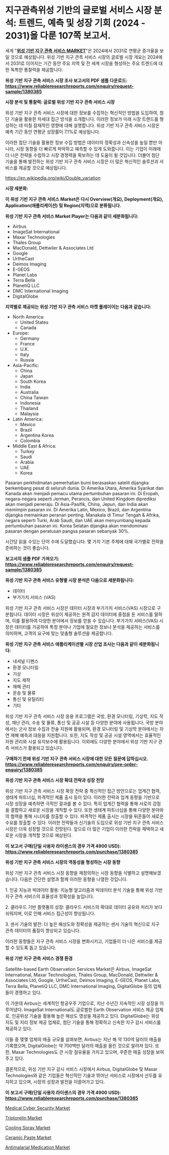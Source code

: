 <p><h1>지구관측위성 기반의 글로벌 서비스 시장 분석: 트렌드, 예측 및 성장 기회 (2024 - 2031)을 다룬 107쪽 보고서.</h1></p><p>세계 "<strong><a href="https://www.reliableresearchreports.com/satellite-based-earth-observation-services-r1380385">위성 기반 지구 관측 서비스 MARKET</a></strong>"은 2024에서 2031로 연평균 증가율을 보일 것으로 예상됩니다. 위성 기반 지구 관측 서비스 시장의 글로벌 시장 개요는 2024에서 2031로 이어지는 기간 동안 주요 지역 및 전 세계 시장을 형성하는 주요 트렌드에 대한 독특한 통찰력을 제공합니다.</p>
<p><strong>위성 기반 지구 관측 서비스 시장 조사 보고서의 PDF 샘플 다운로드: <a href="https://www.reliableresearchreports.com/enquiry/request-sample/1380385">https://www.reliableresearchreports.com/enquiry/request-sample/1380385</a></strong></p>
<p><strong>시장 분석 및 통찰력: 글로벌 위성 기반 지구 관측 서비스 시장</strong></p>
<p><p>위성 기반 지구 관측 서비스 시장에 대한 정보를 수집하는 혁신적인 방법을 도입하여, 첨단 기술을 활용한 차세대 접근 방식을 소개합니다. 이러한 정보가 미래 시장 트렌드를 형성하는 데 미칠 잠재적인 영향에 대해 설명합니다. 위성 기반 지구 관측 서비스 시장은 예측 기간 동안 연평균 성장률이 7.1%로 예상됩니다.</p><p>이러한 첨단 기술을 활용한 정보 수집 방법은 데이터의 정확성과 신속성을 높일 뿐만 아니라, 시장 동향을 더 빠르게 파악하고 예측할 수 있게 도와줍니다. 이는 기업이 미래에 더 나은 전략을 수립하고 시장 경쟁력을 확보하는 데 도움이 될 것입니다. 더불어 첨단 기술을 통해 발전하는 위성 기반 지구 관측 서비스 시장은 더 많은 혁신적인 솔루션과 서비스를 제공할 것으로 예상됩니다.</p></p>
<p><a href="%7CAUTHORITHY_DOMAIN_URL%7C">https://en.wikipedia.org/wiki/Double_variation</a></p>
<p><strong>시장 세분화:</strong></p>
<p><strong>이 위성 기반 지구 관측 서비스 Market은 다시 Overview(개요), Deployment(개요), Application(애플리케이션) 및 Region(지역)으로 분류됩니다.</strong></p>
<p><strong>위성 기반 지구 관측 서비스 Market Player는 다음과 같이 세분화됩니다:</strong></p>
<p><ul><li>Airbus</li><li>ImageSat International</li><li>Maxar Technologies</li><li>Thales Group</li><li>MacDonald, Dettwiler & Associates Ltd</li><li>Google</li><li>UrtheCast</li><li>Deimos Imaging</li><li>E-GEOS</li><li>Planet Labs</li><li>Terra Bella</li><li>PlanetiQ LLC</li><li>DMC International Imaging</li><li>DigitalGlobe</li></ul></p>
<p><strong>지역별로 제공되는 위성 기반 지구 관측 서비스 마켓 플레이어는 다음과 같습니다:</strong></p>
<p><ul>
    <li>
        North America:
        <ul>
            <li>United States</li>
            <li>Canada</li>
        </ul>
    </li>
    <li>
        Europe:
        <ul>
            <li>Germany</li>
            <li>France</li>
            <li>U.K.</li>
            <li>Italy</li>
            <li>Russia</li>
        </ul>
    </li>
    <li>
        Asia-Pacific:
        <ul>
            <li>China</li>
            <li>Japan</li>
            <li>South Korea</li>
            <li>India</li>
            <li>Australia</li>
            <li>China Taiwan</li>
            <li>Indonesia</li>
            <li>Thailand</li>
            <li>Malaysia</li>
        </ul>
    </li>
    <li>
        Latin America:
        <ul>
            <li>Mexico</li>
            <li>Brazil</li>
            <li>Argentina Korea</li>
            <li>Colombia</li>
        </ul>
    </li>
    <li>
        Middle East & Africa:
        <ul>
            <li>Turkey</li>
            <li>Saudi</li>
            <li>Arabia</li>
            <li>UAE</li>
            <li>Korea</li>
        </ul>
    </li>
    </ul></p>
<p><p>Pasaran perkhidmatan pemerhatian bumi berasaskan satelit dijangka berkembang pesat di seluruh dunia. Di Amerika Utara, Amerika Syarikat dan Kanada akan menjadi pemacu utama pertumbuhan pasaran ini. Di Eropah, negara-negara seperti Jerman, Perancis, dan United Kingdom diprediksi akan menjadi peneraju. Di Asia-Pasifik, China, Jepun, dan India akan memimpin pasaran ini. Di Amerika Latin, Mexico, Brazil, dan Argentina dijangka memainkan peranan penting. Manakala di Timur Tengah & Afrika, negara seperti Turki, Arab Saudi, dan UAE akan menyumbang kepada pertumbuhan pasaran ini. Korea Selatan dijangka akan mendominasi pasaran dengan peratusan pangsa pasaran sebanyak 30%.</p><p>시간당 읽을 수있는 단어 수에 도달했습니다. 몇 가지 기본 주제에 대해 국가별로 전략을 준비하는 것이 좋습니다.</p></p>
<p><strong>보고서의 샘플 PDF 가져오기: <a href="https://www.reliableresearchreports.com/enquiry/request-sample/1380385">https://www.reliableresearchreports.com/enquiry/request-sample/1380385</a></strong></p>
<p><strong>위성 기반 지구 관측 서비스 유형별 시장 분석은 다음으로 세분화됩니다:</strong></p>
<p><ul><li>데이터</li><li>부가가치 서비스 (VAS)</li></ul></p>
<p><p>위성 기반 지구 관측 서비스 시장은 데이터 시장과 부가가치 서비스(VAS) 시장으로 구분됩니다. 데이터 시장은 위성이 제공하는 원격 감지 데이터에 중점을 둔 서비스를 말하며, 이를 활용하여 다양한 분야에서 정보를 얻을 수 있습니다. 부가가치 서비스(VAS) 시장은 데이터를 가공하여 특정 분야나 기업에 필요한 정보나 분석을 제공하는 서비스를 의미하며, 고객의 요구에 맞는 맞춤형 솔루션을 제공합니다.</p></p>
<p><strong>위성 기반 지구 관측 서비스 애플리케이션별 시장 산업 조사는 다음과 같이 세분화됩니다:</strong></p>
<p><ul><li>내셔널 디펜스</li><li>환경 모니터링</li><li>기상</li><li>지도 제작</li><li>재해 관리</li><li>운송 및 물류</li><li>통신 및 유틸리티</li><li>기타</li></ul></p>
<p><p>위성 기반 지구 관측 서비스 시장 응용 프로그램은 국방, 환경 모니터링, 기상학, 지도 작성, 재난 관리, 수송 및 물류, 통신 및 공공 시설 등 다양한 분야에 사용됩니다. 국방 분야에서는 군사 정보 수집과 전술 지원에 활용되며, 환경 모니터링 및 기상학 분야에서는 자연 재해 예측과 대응을 지원합니다. 또한, 지도 작성 및 공공 시설 영역에서는 효율적인 자원 관리와 시설 유지보수에 활용됩니다. 이외에도 다양한 분야에서 위성 기반 지구 관측 서비스가 활용되고 있습니다.</p></p>
<p><strong>구매하기 전에 위성 기반 지구 관측 서비스 시장에 대한 모든 질문에 답하십시오. <a href="https://www.reliableresearchreports.com/enquiry/pre-order-enquiry/1380385">https://www.reliableresearchreports.com/enquiry/pre-order-enquiry/1380385</a></strong></p>
<p><strong>위성 기반 지구 관측 서비스 시장 확대 전략과 성장 전망</strong></p>
<p><p>위성 기반 지구 관측 서비스 시장 확장 전략 중 혁신적인 접근 방안으로는 업계간 협력, 생태계 파트너십, 파격적인 제품 출시 등이 있다. 이러한 전략과 업계 동향을 기반으로 시장 성장을 예측하면 극적인 결과를 볼 수 있다. 특히 업계간 협력을 통해 서로의 강점을 결합하고 새로운 시장을 개척할 수 있다. 또한 생태계 파트너십을 통해 다양한 분야와의 협력을 통해 시너지를 창출할 수 있다. 파격적인 제품 출시는 시장을 뒤흔들어 새로운 수요를 창출할 수 있다. 이러한 전략들과 신기술의 도입으로 위성 기반 지구 관측 서비스 시장은 더욱 성장할 것으로 전망된다. 앞으로 더 많은 기업이 이러한 전략을 채택하고 새로운 시장을 개척할 것으로 예상된다.</p></p>
<p><strong>이 보고서 구매(단일 사용자 라이센스의 경우 가격 4900 USD): <a href="https://www.reliableresearchreports.com/purchase/1380385">https://www.reliableresearchreports.com/purchase/1380385</a></strong></p>
<p><strong>위성 기반 지구 관측 서비스 시장의 역동성을 형성하는 시장 동향</strong></p>
<p><p>위성 기반 지구 관측 서비스 시장 동향을 재정의하는 시장 동향을 식별하고 설명해보겠습니다. 다음은 간단한 설명과 함께 이러한 동향을 나열한 것입니다.</p><p>1. 인공 지능과 빅데이터 활용: 지능형 알고리즘과 빅데이터 분석 기술을 통해 위성 기반 지구 관측 서비스의 효율성과 정확성을 높입니다.</p><p>2. 클라우드 기반 플랫폼의 성장: 클라우드 서비스의 확대로 데이터 공유와 처리가 보다 쉬워지며, 이로 인해 서비스 접근성이 향상됩니다.</p><p>3. 센서 기술의 발전: 더 높은 해상도와 정확성을 제공하는 센서 기술의 혁신으로 지구 관측 데이터의 품질이 향상되고 있습니다.</p><p>이러한 동향들은 지구 관측 서비스 시장을 변화시키고, 기업들이 더 나은 서비스를 제공할 수 있도록 돕고 있습니다.</p></p>
<p><strong>위성 기반 지구 관측 서비스 경쟁 환경</strong></p>
<p><p>Satellite-based Earth Observation Services Market은 Airbus, ImageSat International, Maxar Technologies, Thales Group, MacDonald, Dettwiler & Associates Ltd, Google, UrtheCast, Deimos Imaging, E-GEOS, Planet Labs, Terra Bella, PlanetiQ LLC, DMC International Imaging, DigitalGlobe 등의 업체들이 경쟁하고 있다. </p><p>이 가운데 Airbus는 세계적인 항공우주 기업으로, 지난 수년간 지속적인 시장 성장을 이루어냈다. ImageSat International도 글로벌한 Earth Observation 서비스 제공 업체로, 인공위성 기술을 활용해 높은 해상도 영상을 제공하고 있다. DigitalGlobe는 위성 지도 및 지리 정보 제공 업체로, 첨단 기술을 통해 정확하고 신속한 지구 감시 서비스를 제공하고 있다.</p><p>이들 중 몇몇 업체의 매출 규모를 살펴보면, Airbus는 지난 해 약 130억 달러의 매출을 기록했으며, DigitalGlobe는 약 700백만 달러의 매출을 올린 것으로 알려져 있다. 또한, Maxar Technologies도 큰 시장 점유율을 가지고 있으며, 꾸준한 매출 성장을 보여주고 있다.</p><p>결론적으로, 위성 기반 지구 감시 서비스 시장에서 Airbus, DigitalGlobe 및 Maxar Technologies와 같은 기업들은 혁신적인 기술과 뛰어난 서비스로 시장에서 선두를 유지하고 있으며, 시장의 성장과 발전을 이끌어가고 있다.</p></p>
<p><strong>이 보고서 구매(단일 사용자 라이센스의 경우 가격 4900 USD): <a href="https://www.reliableresearchreports.com/purchase/1380385">https://www.reliableresearchreports.com/purchase/1380385</a></strong></p>
<p><p><a href="https://www.linkedin.com/pulse/medical-cyber-security-market-share-size-trends-industry-analysis-wzrvf?trackingId=%2BzYhVSamTsy2RJsM%2B%2FUp3Q%3D%3D">Medical Cyber Security Market</a></p><p><a href="https://github.com/hlspriggs/Market-Research-Report-List-1/blob/main/triptorelin-market.md">Triptorelin Market</a></p><p><a href="https://www.linkedin.com/pulse/global-cooling-spray-market-projected-grow-cagr-93-zmvbc?trackingId=doBLezHgQO24hiImm0QQ6A%3D%3D">Cooling Spray Market</a></p><p><a href="https://www.linkedin.com/pulse/global-ceramic-paste-market-opportunities-forecast-period-from-3pplf?trackingId=PUjaogVjROW4tKQTW2wF4w%3D%3D">Ceramic Paste Market</a></p><p><a href="https://github.com/ksleyeze/Market-Research-Report-List-1/blob/main/antimalarial-medication-market.md">Antimalarial Medication Market</a></p></p>